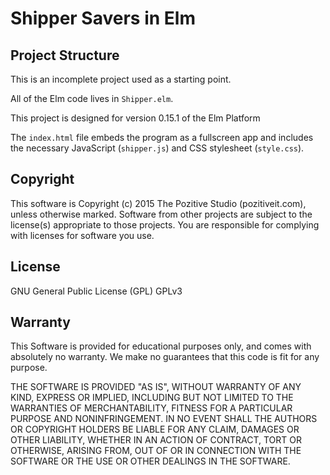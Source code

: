 # Shipper Savers in Elm

## Project Structure

This is an incomplete project used as a starting point.

All of the Elm code lives in `Shipper.elm`.

This project is designed for version 0.15.1 of the Elm Platform

The `index.html` file embeds the program as a fullscreen app and includes
the necessary JavaScript (`shipper.js`) and CSS stylesheet (`style.css`).

## Copyright

This software is Copyright (c) 2015 The Pozitive Studio
(pozitiveit.com), unless otherwise marked. Software from
other projects are subject to the license(s) appropriate to those
projects. You are responsible for complying with licenses for
software you use.

## License

GNU General Public License (GPL) GPLv3

## Warranty

This Software is provided for educational purposes only, and comes
with absolutely no warranty. We make no guarantees that this code
is fit for any purpose.

THE SOFTWARE IS PROVIDED "AS IS", WITHOUT WARRANTY OF ANY KIND,
EXPRESS OR IMPLIED, INCLUDING BUT NOT LIMITED TO THE WARRANTIES OF
MERCHANTABILITY, FITNESS FOR A PARTICULAR PURPOSE AND
NONINFRINGEMENT. IN NO EVENT SHALL THE AUTHORS OR COPYRIGHT
HOLDERS BE LIABLE FOR ANY CLAIM, DAMAGES OR OTHER LIABILITY,
WHETHER IN AN ACTION OF CONTRACT, TORT OR OTHERWISE, ARISING FROM,
OUT OF OR IN CONNECTION WITH THE SOFTWARE OR THE USE OR OTHER
DEALINGS IN THE SOFTWARE.
